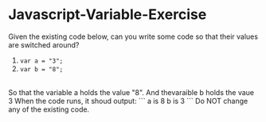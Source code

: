 # Javascript-Variable-Exercise
Given the existing code below, can you write some code so that their values are switched around? <br/>
1. `var a = "3";`
2. `var b = "8";`
<br/>
So that the variable a holds the value "8".
And thevaraible b holds the vaue 3
When the code runs, it shoud output:
```
a is 8
b is 3
```
Do <emp>NOT</emp> change any of the existing code.



